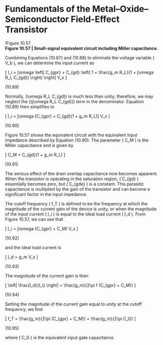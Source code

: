# Fundamentals of the Metal–Oxide–Semiconductor Field-Effect Transistor

!Figure 10.57  
**Figure 10.57 | Small-signal equivalent circuit including Miller capacitance.**

Combining Equations (10.87) and (10.88) to eliminate the voltage variable \( V_b \), we can determine the input current as

\[
I_i = j\omega \left[ C_{gpr} + C_{gd} \left( 1 + \frac{g_m R_L}{1 + j\omega R_L C_{gd}} \right) \right] V_x
\]

(10.89)

Normally, \(\omega R_L C_{gd}\) is much less than unity; therefore, we may neglect the \((j\omega R_L C_{gd})\) term in the denominator. Equation (10.89) then simplifies to

\[
I_i = j\omega [C_{gpr} + C_{gd}(1 + g_m R_L)] V_x
\]

(10.90)

Figure 10.57 shows the equivalent circuit with the equivalent input impedance described by Equation (10.90). The parameter \( C_M \) is the Miller capacitance and is given by

\[
C_M = C_{gd}(1 + g_m R_L)
\]

(10.91)

The serious effect of the drain overlap capacitance now becomes apparent. When the transistor is operating in the saturation region, \( C_{gd} \) essentially becomes zero, but \( C_{gde} \) is a constant. This parasitic capacitance is multiplied by the gain of the transistor and can become a significant factor in the input impedance.

The cutoff frequency \( f_T \) is defined to be the frequency at which the magnitude of the current gain of the device is unity, or when the magnitude of the input current \( I_i \) is equal to the ideal load current \( I_d \). From Figure 10.57, we can see that

\[
I_i = j\omega (C_{gpr} + C_M) V_x
\]

(10.92)

and the ideal load current is

\[
I_d = g_m V_x
\]

(10.93)

The magnitude of the current gain is then

\[
\left| \frac{I_d}{I_i} \right| = \frac{g_m}{2\pi f (C_{gpr} + C_M)}
\]

(10.94)

Setting the magnitude of the current gain equal to unity at the cutoff frequency, we find

\[
f_T = \frac{g_m}{2\pi (C_{gpr} + C_M)} = \frac{g_m}{2\pi C_G}
\]

(10.95)

where \( C_G \) is the equivalent input gate capacitance.